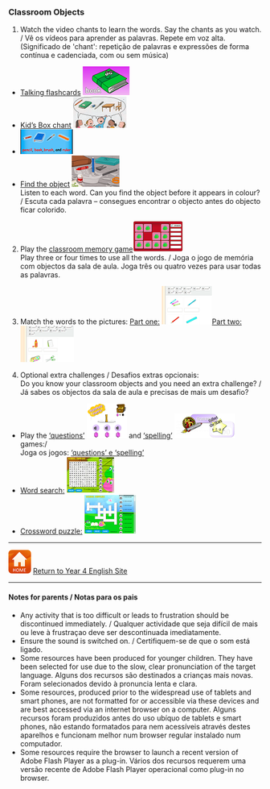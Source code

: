 ### Classroom Objects

1. Watch the video chants to learn the words. Say the chants as you watch. / Vê os vídeos para aprender as palavras. Repete em voz alta. (Significado de 'chant': repetição de palavras e expressões de forma contínua e cadenciada, com ou sem música)  
* [Talking flashcards](https://www.youtube.com/watch?v=g7kK989HiRQ) [![mlss](/images/mlss.PNG)](https://www.youtube.com/watch?v=g7kK989HiRQ)  
* [Kid’s Box chant](https://www.youtube.com/watch?v=3Ita5SaY4_4) [![kbss](/images/kbss.PNG)](https://www.youtube.com/watch?v=3Ita5SaY4_4)
* [![pbbr](/images/pbbr.PNG)](https://www.youtube.com/watch?v=MuoJnFq9JwE)
* [Find the object](https://www.youtube.com/watch?v=4XvIMPpqPKc) [![find](/images/find.PNG)](https://www.youtube.com/watch?v=4XvIMPpqPKc)  
Listen to each word. Can you find the object before it appears in colour? / Escuta cada palavra – consegues encontrar o objecto antes do objecto ficar colorido. 

2. Play the [classroom memory game](https://www.freddiesville.com/games/school-supplies-memory-game/)[![comg](/images/comg.PNG)]( https://www.freddiesville.com/games/school-supplies-memory-game/)  
Play three or four times to use all the words. / Joga o jogo de memória com objectos da sala de aula. Joga três ou quatro vezes para usar todas as palavras.

3. Match the words to the pictures: [Part one:](https://learnenglishkids.britishcouncil.org/en/word-games/school-things-1) [![bcss1](/images/bcss1.png)](https://learnenglishkids.britishcouncil.org/en/word-games/school-things-1)[Part two:](https://learnenglishkids.britishcouncil.org/en/word-games/school-things-2) [![bcss2](/images/bcss2.PNG)](https://learnenglishkids.britishcouncil.org/en/word-games/school-things-2)

4. Optional extra challenges / Desafios extras opcionais:  
Do you know your classroom objects and you need an extra challenge? / Já sabes os objectos da sala de aula e precisas de mais um desafio?
* Play the [‘questions’](http://www.mes-games.com/classroom1.phpd) [![tcss](/images/tcss.PNG)](http://www.mes-games.com/classroom1.phpd) and [‘spelling’](http://www.mes-games.com/classroom1.phpd) [![sssp](/images/sssp.PNG)](http://www.mes-games.com/classroom1.phpd) games:/  
Joga os jogos: [‘questions’ e ‘spelling’](http://www.mes-games.com/classroom1.phpd)
* [Word search:](https://www.freddiesville.com/games/school-materials-vocabulary-word-search-puzzle-online/) [![cows](/images/cows.PNG)](https://www.freddiesville.com/games/school-materials-vocabulary-word-search-puzzle-online/)
* [Crossword puzzle:](https://www.freddiesville.com/games/school-supplies-vocabulary-crossword-puzzle-online/) [![cocw](/images/cocw.PNG)](https://www.freddiesville.com/games/school-supplies-vocabulary-crossword-puzzle-online/)  

***
[![home](/images/home.PNG)](https://tangerina-pt.github.io/English/Year4) [Return to Year 4 English Site](https://tangerina-pt.github.io/English/Year4)

***


#### Notes for parents / Notas para os pais
* Any activity that is too difficult or leads to frustration should be discontinued immediately. / Qualquer actividade que seja difícil de mais ou leve à frustraçao deve ser descontinuada imediatamente.
* Ensure the sound is switched on. / Certifiquem-se de que o som está ligado.
* Some resources have been produced for younger children. They have been selected for use due to the slow, clear pronunciation of the target language. Alguns dos recursos são destinados a crianças mais novas. Foram selecionados devido à pronuncia lenta e clara.
* Some resources, produced prior to the widespread use of tablets and smart phones, are not formatted for or accessible via these devices and are best accessed via an internet browser on a computer. Alguns recursos foram produzidos antes do uso ubíquo de tablets e smart phones, não estando formatados para nem acessíveis através destes aparelhos e funcionam melhor num browser regular instalado num computador.
* Some resources require the browser to launch a recent version of Adobe Flash Player as a plug-in. Vários dos recursos requerem uma versão recente de Adobe Flash Player operacional como plug-in no browser.
